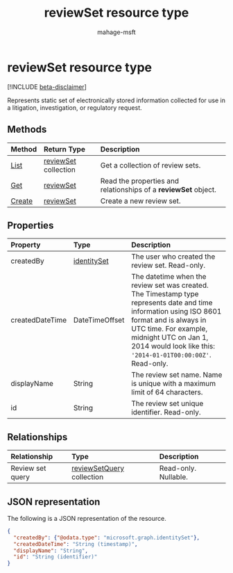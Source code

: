 ﻿---
title: "reviewSet resource type"
description: "Represents static set of electronically stored information collected for use in a litigation, investigation, or regulatory request."
localization_priority: Normal
author: "mahage-msft"
ms.prod: "compliance"
doc_type: "resourcePageType"
---

# reviewSet resource type

[!INCLUDE [beta-disclaimer](../../includes/beta-disclaimer.md)]

Represents static set of electronically stored information collected for use in a litigation, investigation, or regulatory request.

## Methods

| Method                             | Return Type                          | Description                                                      |
| :--------------------------------- | :----------------------------------- | :--------------------------------------------------------------- |
| [List](../api/reviewset-list.md)   | [reviewSet](reviewset.md) collection | Get a collection of review sets.                                 |
| [Get](../api/reviewset-get.md)     | [reviewSet](reviewset.md)            | Read the properties and relationships of a **reviewSet** object. |
| [Create](../api/reviewset-post.md) | [reviewSet](reviewset.md)            | Create a new review set.                                         |

## Properties

| Property        | Type                                            | Description                                                                                                                                                                                                                                                |
| :-------------- | :---------------------------------------------- | :--------------------------------------------------------------------------------------------------------------------------------------------------------------------------------------------------------------------------------------------------------- |
| createdBy       | [identitySet](/graph/api/resources/identityset) | The user who created the review set. Read-only.                                                                                                                                                                                                            |
| createdDateTime | DateTimeOffset                                  | The datetime when the review set was created. The Timestamp type represents date and time information using ISO 8601 format and is always in UTC time. For example, midnight UTC on Jan 1, 2014 would look like this: `'2014-01-01T00:00:00Z'`. Read-only. |
| displayName     | String                                          | The review set name. Name is unique with a maximum limit of 64 characters.                                                                                                                                                                                 |
| id              | String                                          | The review set unique identifier. Read-only.                                                                                                                                                                                                               |

## Relationships

| Relationship     | Type                                           | Description          |
| :--------------- | :--------------------------------------------- | :------------------- |
| Review set query | [reviewSetQuery](reviewsetquery.md) collection | Read-only. Nullable. |

## JSON representation

The following is a JSON representation of the resource.

<!-- {
  "blockType": "resource",
  "optionalProperties": [

  ],
  "@odata.type": "microsoft.graph.reviewSet",
  "baseType": "",
  "keyProperty": "id"
}-->

```json
{
  "createdBy": {"@odata.type": "microsoft.graph.identitySet"},
  "createdDateTime": "String (timestamp)",
  "displayName": "String",
  "id": "String (identifier)"
}
```

<!-- uuid: 16cd6b66-4b1a-43a1-adaf-3a886856ed98
2019-02-04 14:57:30 UTC -->

<!-- {
  "type": "#page.annotation",
  "description": "reviewSet resource",
  "keywords": "",
  "section": "documentation",
  "tocPath": ""
}-->
